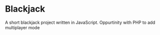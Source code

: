 # Blackjack

A short blackjack project written in JavaScript.
Oppurtinity with PHP to add multiplayer mode
